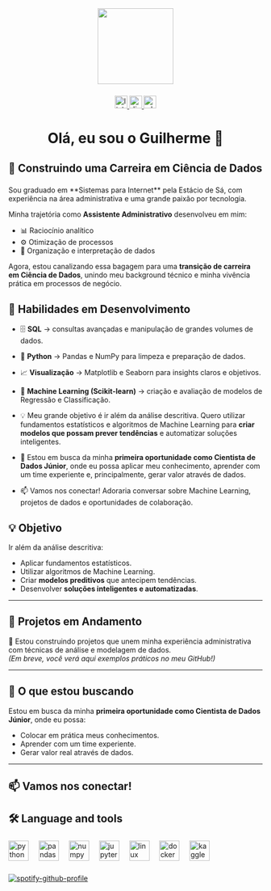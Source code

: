 <div align="center">
  <img height="150" src="https://media3.giphy.com/media/v1.Y2lkPTc5MGI3NjExM2RpNHN4N3MyZnF1cWgxdXNwd3k3Znk4aTduaDh3ODA1MGE2YXh2cSZlcD12MV9pbnRlcm5hbF9naWZfYnlfaWQmY3Q9Zw/usXZmmgP9Z7kf39fnq/giphy.gif"  />
</div>

###

<div align="center">
  <a href="https://www.linkedin.com/in/guilhermedenardi/" target="_blank">
    <img src="https://img.shields.io/static/v1?message=LinkedIn&logo=linkedin&label=&color=0077B5&logoColor=white&labelColor=&style=for-the-badge" height="25" alt="linkedin logo"  />
  </a>
  <a href="1130955639523397734" target="_blank">
    <img src="https://img.shields.io/static/v1?message=Discord&logo=discord&label=&color=7289DA&logoColor=white&labelColor=&style=for-the-badge" height="25" alt="discord logo"  />
  </a>
  <a href="https://wa.me/5519989130081" target="_blank">
    <img src="https://img.shields.io/static/v1?message=Whatsapp&logo=whatsapp&label=&color=25D366&logoColor=white&labelColor=&style=for-the-badge" height="25" alt="whatsapp logo"  />
  </a>
</div>

###
<h1 align="center">Olá, eu sou o Guilherme 👋</h1>

###
<h2 align="left">🤖 Construindo uma Carreira em Ciência de Dados</h2>


###
<p align="left">
  Sou graduado em **Sistemas para Internet** pela Estácio de Sá, com experiência na área administrativa e uma grande paixão por tecnologia. 
</p>

Minha trajetória como **Assistente Administrativo** desenvolveu em mim:  
- 📊 Raciocínio analítico  
- ⚙️ Otimização de processos  
- 📑 Organização e interpretação de dados

Agora, estou canalizando essa bagagem para uma **transição de carreira em Ciência de Dados**, unindo meu background técnico e minha vivência prática em processos de negócio.

## 🚀 Habilidades em Desenvolvimento

- 🗄️ **SQL** → consultas avançadas e manipulação de grandes volumes de dados.  
- 🐍 **Python** → Pandas e NumPy para limpeza e preparação de dados.  
- 📈 **Visualização** → Matplotlib e Seaborn para insights claros e objetivos.  
- 🤖 **Machine Learning (Scikit-learn)** → criação e avaliação de modelos de Regressão e Classificação.

- 💡 Meu grande objetivo é ir além da análise descritiva. Quero utilizar fundamentos estatísticos e algoritmos de Machine Learning para <strong>criar modelos que possam prever tendências</strong> e automatizar soluções inteligentes.

- 🤝 Estou em busca da minha <strong>primeira oportunidade como Cientista de Dados Júnior</strong>, onde eu possa aplicar meu conhecimento, aprender com um time experiente e, principalmente, gerar valor através de dados.

- 📫 Vamos nos conectar! Adoraria conversar sobre Machine Learning, projetos de dados e oportunidades de colaboração.

## 💡 Objetivo

Ir além da análise descritiva:  
- Aplicar fundamentos estatísticos.  
- Utilizar algoritmos de Machine Learning.  
- Criar **modelos preditivos** que antecipem tendências.  
- Desenvolver **soluções inteligentes e automatizadas**.  

---

## 📂 Projetos em Andamento

🔧 Estou construindo projetos que unem minha experiência administrativa com técnicas de análise e modelagem de dados.  
*(Em breve, você verá aqui exemplos práticos no meu GitHub!)*

---

## 🤝 O que estou buscando

Estou em busca da minha **primeira oportunidade como Cientista de Dados Júnior**, onde eu possa:  
- Colocar em prática meus conhecimentos.  
- Aprender com um time experiente.  
- Gerar valor real através de dados.  

---


## 📫 Vamos nos conectar!

###
<h2 align="left">🛠 Language and tools</h2>

###
<div align="left">

###

  <img src="https://cdn.jsdelivr.net/gh/devicons/devicon/icons/python/python-original.svg" height="40" alt="python logo"  />
  <img width="12" />
  <img src="https://cdn.jsdelivr.net/gh/devicons/devicon/icons/pandas/pandas-original.svg" height="40" alt="pandas logo"  />
  <img width="12" />
  <img src="https://cdn.jsdelivr.net/gh/devicons/devicon/icons/numpy/numpy-original.svg" height="40" alt="numpy logo"  />
  <img width="12" />
  <img src="https://cdn.jsdelivr.net/gh/devicons/devicon/icons/jupyter/jupyter-original.svg" height="40" alt="jupyter logo"  />
  <img width="12" />
  <img src="https://cdn.jsdelivr.net/gh/devicons/devicon/icons/linux/linux-original.svg" height="40" alt="linux logo"  />
  <img width="12" />
  <img src="https://cdn.jsdelivr.net/gh/devicons/devicon/icons/docker/docker-plain-wordmark.svg" height="40" alt="docker logo"  />
  <img width="12" />
  <img src="https://cdn.jsdelivr.net/gh/devicons/devicon/icons/kaggle/kaggle-original.svg" height="40" alt="kaggle logo"  />
</div>


###
[![spotify-github-profile](https://spotify-github-profile.kittinanx.com/api/view?uid=12148875926&cover_image=true&theme=novatorem&show_offline=false&background_color=121212&interchange=false&bar_color=53b14f&bar_color_cover=true)](https://spotify-github-profile.kittinanx.com/api/view?uid=12148875926&redirect=true)
